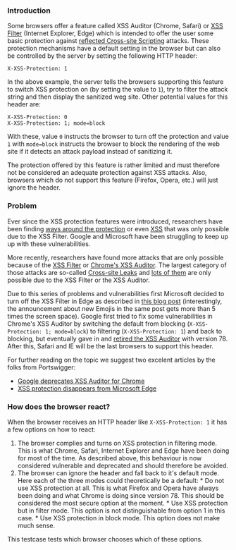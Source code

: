 ### Introduction
Some browsers offer a feature called XSS Auditor (Chrome, Safari) or [XSS Filter](https://blogs.msdn.microsoft.com/ie/2008/07/02/ie8-security-part-iv-the-xss-filter/) (Internet Explorer, Edge) which is intended to offer the user some basic protection against [reflected Cross-site Scripting](https://www.owasp.org/index.php/Cross-site_Scripting_(XSS)) attacks. These protection mechanisms have a default setting in the browser but can also be controlled by the server by setting the following HTTP header:
``` 
X-XSS-Protection: 1
```
In the above example, the server tells the browsers supporting this feature to switch XSS protection on (by setting the value to ``1``), try to filter the attack string and then display the sanitized weg site. Other potential values for this header are:
``` 
X-XSS-Protection: 0
X-XSS-Protection: 1; mode=block
```
With these, value ``0`` instructs the browser to turn off the protection and value ``1`` with ``mode=block`` instructs the browser to block the rendering of the web site if it detects an attack payload instead of sanitizing it.

The protection offered by this feature is rather limited and must therefore not be considered an adequate protection against XSS attacks. Also, browsers which do not support this feature (Firefox, Opera, etc.) will just ignore the header.

### Problem
Ever since the XSS protection features were introduced, researchers have been finding [ways around the protection](https://github.com/EdOverflow/bugbounty-cheatsheet/blob/master/cheatsheets/xss.md) or even [XSS](http://p42.us/ie8xss/Abusing_IE8s_XSS_Filters.pdf) that was only possible due to the XSS Filter. Google and Microsoft have been struggling to keep up up with these vulnerabilities.

More recently, researchers have found more attacks that are only possible because of the [XSS Filter](https://www.slideshare.net/codeblue_jp/xss-attacks-exploiting-xss-filter-by-masato-kinugawa-code-blue-2015) or [Chrome's XSS Auditor](https://portswigger.net/research/abusing-chromes-xss-auditor-to-steal-tokens). The largest category of those attacks are so-called [Cross-site Leaks](https://portswigger.net/daily-swig/new-xs-leak-techniques-reveal-fresh-ways-to-expose-user-information) and [lots of them](https://github.com/xsleaks/xsleaks/wiki/Links) are only possible due to the XSS Filter or the XSS Auditor.

Due to this series of problems and vulnerabilities first Microsoft decided to turn off the XSS Filter in Edge as described in [this blog post](https://blogs.windows.com/windowsexperience/2018/07/25/announcing-windows-10-insider-preview-build-17723-and-build-18204/#0hOpeoUeI62wJyD1.97) (interestingly, the announcement about new Emojis in the same post gets more than 5 times the screen space). Google first tried to fix some vulnerabilities in Chrome's XSS Auditor by switching the default from blocking (``X-XSS-Protection: 1; mode=block``) to filtering (``X-XSS-Protection: 1``) and back to blocking, but eventually gave in and [retired the XSS Auditor](https://bugs.chromium.org/p/chromium/issues/detail?id=968591) with version 78. After this, Safari and IE will be the last browsers to support this header.

For further reading on the topic we suggest two excelent articles by the folks from Portswigger:
* [Google deprecates XSS Auditor for Chrome](https://portswigger.net/daily-swig/google-deprecates-xss-auditor-for-chrome)
* [XSS protection disappears from Microsoft Edge](https://portswigger.net/daily-swig/xss-protection-disappears-from-microsoft-edge)

### How does the browser react?
When the browser receives an HTTP header like ``X-XSS-Protection: 1`` it has a few options on how to react:

  1. The browser complies and turns on XSS protection in filtering mode. This is what Chrome, Safari, Internet Explorer and Edge have been doing for most of the time. As described above, this behaviour is now considered vulnerable and deprecated and should therefore be avoided.
  2. The browser can ignore the header and fall back to it's default mode. Here each of the three modes could theoretically be a default:
    * Do not use XSS protection at all. This is what Firefox and Opera have always been doing and what Chrome is doing since version 78. This should be considered the most secure option at the moment.
    * Use XSS protection but in filter mode. This option is not distinguishable from option 1 in this case.
    * Use XSS protection in block mode. This option does not make much sense.

This testcase tests which browser chooses which of these options.